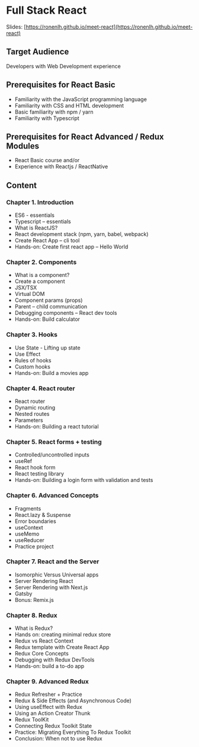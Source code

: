 Full Stack React
==========
Slides: [https://ronenlh.github.io/meet-react](https://ronenlh.github.io/meet-react)

## Target Audience 
Developers with Web Development experience

## Prerequisites for React Basic
- Familiarity with the JavaScript programming language
- Familiarity with CSS and HTML development
- Basic familiarity with npm / yarn
- Familiarity with Typescript

## Prerequisites for React Advanced / Redux Modules
- React Basic course and/or
- Experience with Reactjs / ReactNative

## Content
###	Chapter 1. Introduction
- ES6 - essentials
- Typescript – essentials
- What is ReactJS?
- React development stack (npm, yarn, babel, webpack)
- Create React App – cli tool
- Hands-on: Create first react app – Hello World
###	Chapter 2. Components
- What is a component?
- Create a component
- JSX/TSX
- Virtual DOM
- Component params (props)
- Parent – child communication
- Debugging components – React dev tools
- Hands-on: Build calculator
###	Chapter 3. Hooks
- Use State - Lifting up state
- Use Effect
- Rules of hooks
- Custom hooks
- Hands-on:  Build a movies app
###	Chapter 4. React router
- React router
- Dynamic routing
- Nested routes
- Parameters
- Hands-on: Building a react tutorial
###	Chapter 5. React forms + testing
- Controlled/uncontrolled inputs
- useRef
- React hook form
- React testing library
- Hands-on: Building a login form with validation and tests
###	Chapter 6. Advanced Concepts
- Fragments
- React.lazy & Suspense
- Error boundaries
- useContext
- useMemo
- useReducer
- Practice project
###	Chapter 7. React and the Server
- Isomorphic Versus Universal apps
- Server Rendering React              
- Server Rendering with Next.js
- Gatsby
- Bonus: Remix.js
###	Chapter 8. Redux
- What is Redux?
- Hands on: creating minimal redux store
- Redux vs React Context
- Redux template with Create React App
- Redux Core Concepts
- Debugging with Redux DevTools
- Hands-on: build a to-do app
###	Chapter 9. Advanced Redux
- Redux Refresher + Practice
- Redux & Side Effects (and Asynchronous Code)
- Using useEffect with Redux
- Using an Action Creator Thunk
- Redux ToolKit
- Connecting Redux Toolkit State
- Practice: Migrating Everything To Redux Toolkit
- Conclusion: When not to use Redux
